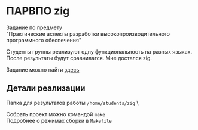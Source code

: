 # ПАРВПО zig
Задание по предмету \
"Практические аспекты разработки высокопроизводительного программного обеспечения"

Студенты группы реализуют одну функциональность на разных языках. После результаты будут сравниватся. Мне достался zig.

Задание можно найти [здесь](https://technostrife.notion.site/2457e822b3da415abb53f3132ac09442)

## Детали реализации
Папка для результатов работы `/home/students/zig` \

Собрать проект можно командой `make`\
Подробнее о режимах сборки в `Makefile`
